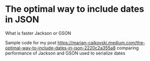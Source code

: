 # The optimal way to include dates in JSON
What is faster Jackson or GSON

Sample code for my post https://marian-caikovski.medium.com/the-optimal-way-to-include-dates-in-json-2220c2a355a8 comparing performance of Jackson and GSON used to serialize dates